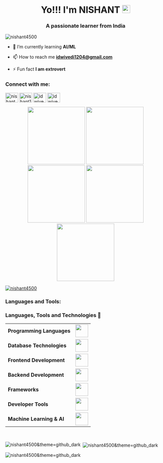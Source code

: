 <h1 align="center"> Yo!!! I'm NISHANT <img src="https://media.giphy.com/media/hvRJCLFzcasrR4ia7z/giphy.gif" width="25px"></h1>

<h3 align="center">A passionate learner from India</h3>

<p align="left"> <img src="https://komarev.com/ghpvc/?username=nishant4500&label=Profile%20views&color=0e75b6&style=flat" alt="nishant4500" /> </p>

- 🌱 I’m currently learning **AI/ML**

- 📫 How to reach me **idwivedi1204@gmail.com**

- ⚡ Fun fact **I am extrovert**


<h3 align="left">Connect with me:</h3>
<p align="left">
<a href="https://twitter.com/nishant_4500" target="blank"><img align="center" src="https://raw.githubusercontent.com/rahuldkjain/github-profile-readme-generator/master/src/images/icons/Social/twitter.svg" alt="nishant_4500" height="30" width="40" /></a>
<a href="https://linkedin.com/in/nishant1205" target="blank"><img align="center" src="https://raw.githubusercontent.com/rahuldkjain/github-profile-readme-generator/master/src/images/icons/Social/linked-in-alt.svg" alt="nishant1205" height="30" width="40" /></a>
<a href="https://www.leetcode.com/idwivedi1204" target="blank"><img align="center" src="https://raw.githubusercontent.com/rahuldkjain/github-profile-readme-generator/master/src/images/icons/Social/leet-code.svg" alt="idwivedi1204" height="30" width="40" /></a>
<a href="https://auth.geeksforgeeks.org/user/idwivedemhw" target="blank"><img align="center" src="https://raw.githubusercontent.com/rahuldkjain/github-profile-readme-generator/master/src/images/icons/Social/geeks-for-geeks.svg" alt="idwivedemhw" height="30" width="40" /></a>
</p><div align="center">
  <img height="180em" src="https://github-profile-summary-cards.vercel.app/api/cards/profile-details?username=nishant4500&theme=github_dark" />
  <img height="180em" src="https://github-profile-summary-cards.vercel.app/api/cards/repos-per-language?username=nishant4500&theme=github_dark"  />
  <img height="180em" src="https://github-profile-summary-cards.vercel.app/api/cards/most-commit-language?username=nishant4500&theme=github_dark"  />
  <img height="180em" src="https://github-profile-summary-cards.vercel.app/api/cards/stats?username=nishant4500&theme=github_dark"/>
  <img height="180em" src="https://github-profile-summary-cards.vercel.app/api/cards/productive-time?username=nishant4500&theme=github_dark" />
</div>

<p align="left"> <a href="https://github.com/ryo-ma/github-profile-trophy"><img src="https://github-profile-trophy.vercel.app/?username=nishant4500" alt="nishant4500" /></a> </p>

<h3 align="left">Languages and Tools:</h3>
<h3> Languages, Tools and Technologies 🚀 </h3>
<table>
	<tr>
		<td><strong>Programming Languages</strong></td>
		<td><img height=40 src = "https://skillicons.dev/icons?i=cpp,c,python,matlab&theme=dark"></td>
	</tr>
	<tr>
		<td><strong>Database Technologies</strong></td>
		<td><img height=40 src = "https://skillicons.dev/icons?i=mysql,mongodb&theme=dark"></td>
	</tr>
	<tr>
		<td><strong>Frontend Development</strong></td>
		<td><img height=40 src = "https://skillicons.dev/icons?i=html,css,js,react&theme=dark"></td>
	</tr>
	<tr>
		<td><strong>Backend Development</strong></td>
		<td><img height=40 src = "https://skillicons.dev/icons?i=nodejs,nestjs,flask&theme=dark"></td>
	</tr>
	<tr>
		<td><strong>Frameworks</strong></td>
		<td><img height=40 src = "https://skillicons.dev/icons?i=nextjs,tailwind&theme=dark"></td>
	</tr>
	<tr>
		<td><strong>Developer Tools</strong></td>
		<td><img height=40 src = "https://skillicons.dev/icons?i=git,github,gitlab,postman&theme=dark"></td>
	</tr>
	<tr>
		<td><strong>Machine Learning & AI</strong></td>
		<td><img height=40 src = "https://skillicons.dev/icons?i=tensorflow,pytorch,opencv&theme=dark"></td>
	</tr>
</table>
<br>


<p><img align="left" src="https://github-readme-stats.vercel.app/api/top-langs?username=nishant4500&show_icons=true&locale=en&layout=compact" alt="nishant4500&theme=github_dark" /></p>


<p>&nbsp;<img align="center" src="https://github-readme-stats.vercel.app/api?username=nishant4500&show_icons=true&locale=en" alt="nishant4500&theme=github_dark" /></p>

<p><img align="center" src="https://github-readme-streak-stats.herokuapp.com/?user=nishant4500&" alt="nishant4500&theme=github_dark" /></p>
